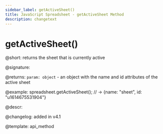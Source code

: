 ```yaml
---
sidebar_label: getActiveSheet()
title: JavaScript Spreadsheet - getActiveSheet Method
description: changetext
---
```


# getActiveSheet()

@short: returns the sheet that is currently active

@signature:

@returns:
`param: object` - an object with the name and id attributes of the active sheet

@example:
spreadsheet.getActiveSheet();
// ->  {name: "sheet", id: "u1614675531904"}

@descr:

@changelog: added in v4.1

@template: api_method